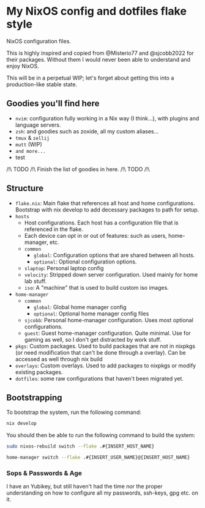 # My NixOS config and dotfiles flake style

NixOS configuration files.

This is highly inspired and copied from @Misterio77 and @sjcobb2022 for their
packages. Without them I would never been able to understand and enjoy NixOS.

This will be in a perpetual WIP; let's forget about getting this into a
production-like stable state.

## Goodies you'll find here

- `nvim`: configuration fully working in a Nix way (I think...), with plugins and
  language servers.
- `zsh`: and goodies such as zoxide, all my custom aliases...
- `tmux` & `zellij`
- `mutt` (WIP)
- `and more...`
- test

/!\ TODO /!\ Finish the list of goodies in here. /!\ TODO /!\

## Structure

- `flake.nix`: Main flake that references all host and home configurations.
Bootstrap with nix develop to add decessary packages to path for setup.
- `hosts`
  - Host configurations. Each host has a configuration file that is referenced
    in the flake.
  - Each device can opt in or out of features: such as users, home-manager, etc.
  - `common`
    - `global`: Configuration options that are shared between all hosts.
    - `optional`: Optional configuration options.
  - `slaptop`: Personal laptop config
  - `velocity`: Stripped down server configuration. Used mainly for home lab stuff.
  - `iso`: A "machine" that is used to build custom iso images.
- `home-manager`
  - `common`
    - `global`: Global home manager config
    - `optional`: Optional home manager config files
  - `sjcobb`: Personal home-manager configuration. Uses most optional configurations.
  - `guest`: Guest home-manager configuration. Quite minimal. Use for gaming as
    well, so I don't get distracted by work stuff.
- `pkgs`: Custom packages. Used to build packages that are not in nixpkgs (or
  need modification that can't be done through a overlay). Can be accessed as
  well through nix build
- `overlays`: Custom overlays. Used to add packages to nixpkgs or modify
  existing packages.
- `dotfiles`: some raw configurations that haven't been migrated yet.

## Bootstrapping

To bootstrap the system, run the following command:

```bash
nix develop
```

You should then be able to run the following command to build the system:

```bash
sudo nixos-rebuild switch --flake .#{INSERT_HOST_NAME}
```

```bash
home-manager switch --flake .#{INSERT_USER_NAME}@{INSERT_HOST_NAME}
```

### Sops & Passwords & Age

I have an Yubikey, but still haven't had the time nor the proper understanding on how to configure all my passwords, ssh-keys, gpg etc. on it.

```yaml

